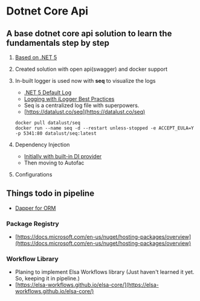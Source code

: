 # Dotnet Core Api
## A base dotnet core api solution to learn the fundamentals step by step

1. [Based on .NET 5](https://docs.microsoft.com/en-us/dotnet/core/dotnet-five)

2. Created solution with open api(swagger) and docker support

3. In-built logger is used now with **seq** to visualize the logs
    - [.NET 5 Default Log](https://docs.microsoft.com/en-us/aspnet/core/fundamentals/logging/?view=aspnetcore-5.0)
    - [Logging with iLogger Best Practices](https://blog.rsuter.com/logging-with-ilogger-recommendations-and-best-practices/)
    - Seq is a centralized log file with superpowers.
    - [https://datalust.co/seq](https://datalust.co/seq)
    ```batch
    docker pull datalust/seq
    docker run --name seq -d --restart unless-stopped -e ACCEPT_EULA=Y -p 5341:80 datalust/seq:latest
    ```
4. Dependency Injection
    - [Initially with built-in DI provider](https://docs.microsoft.com/en-us/aspnet/core/fundamentals/dependency-injection?view=aspnetcore-5.0)
    - Then moving to Autofac

5. Configurations

## Things todo in pipeline
- [Dapper for ORM](https://github.com/DapperLib/Dapper)
### Package Registry
- [https://docs.microsoft.com/en-us/nuget/hosting-packages/overview](https://docs.microsoft.com/en-us/nuget/hosting-packages/overview)
### Workflow Library
- Planing to implement Elsa Workflows library (Just haven't learned it yet. So, keeping it in pipeline.)
- [https://elsa-workflows.github.io/elsa-core/](https://elsa-workflows.github.io/elsa-core/)